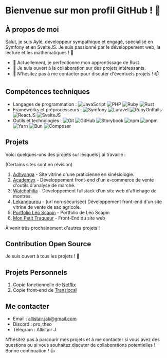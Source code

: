 # Bienvenue sur mon profil GitHub ! 👋

## À propos de moi

Salut, je suis Aylé, développeur sympathique et engagé, spécialisé en Symfony et en SvelteJS. Je suis passionné par le développement web, la lecture et les mathématiques ! 🚀

- 🌱 Actuellement, je perfectionne mon apprentissage de Rust.
- 👯 Je suis ouvert à la collaboration sur des projets intéressants.
- 💬 N'hésitez pas à me contacter pour discuter d'éventuels projets ! 📫

## Compétences techniques

- Langages de programmation : ![JavaScript](https://img.shields.io/badge/-JavaScript-F7DF1E?logo=javascript&logoColor=white) ![PHP](https://img.shields.io/badge/-PHP-777BB4?logo=php&logoColor=white) ![Ruby](https://img.shields.io/badge/-Ruby-CC342D?logo=ruby&logoColor=white) ![Rust](https://img.shields.io/badge/Rust-000000?logo=Rust&logoColor=white)
- Frameworks et préprocesseurs : ![Symfony](https://img.shields.io/badge/-Symfony-000000?logo=symfony&logoColor=white) ![Laravel](https://img.shields.io/badge/-Laravel-FF2D20?logo=laravel&logoColor=white) ![RubyOnRails](https://img.shields.io/badge/-RubyOnRails-CC0000?logo=rubyonrails&logoColor=white) ![ReactJS](https://img.shields.io/badge/-ReactJS-61DAFB?logo=react&logoColor=white) ![SvelteJS](https://img.shields.io/badge/-SvelteJS-FF3E00?logo=svelte&logoColor=white)
- Outils et technologies : ![Git](https://img.shields.io/badge/-Git-F05032?logo=git&logoColor=white) ![GitHub](https://img.shields.io/badge/-GitHub-181717?logo=github&logoColor=white) ![Storybook](https://img.shields.io/badge/-Storybook-FF4785?logo=storybook&logoColor=white) ![npm](https://img.shields.io/badge/-npm-CB3837?logo=npm&logoColor=white) ![pnpm](https://img.shields.io/badge/-pnpm-161616?logo=pnpm&logoColor=white) ![Yarn](https://img.shields.io/badge/-Yarn-2C8EBB?logo=yarn&logoColor=white) ![Bun](https://img.shields.io/badge/-Bun-F08D23?logo=bun&logoColor=white) ![Composer](https://img.shields.io/badge/-Composer-F08D23?logo=composer&logoColor=white)

## Projets

Voici quelques-uns des projets sur lesquels j'ai travaillé :

(Certains sites sont en révision)
1. [Adhyanga](https://www.adhyanga.fr) - Site vitrine d'une praticienne en kinésiologie.
2. [Academyx](https://www.academyxonline.com) - Développement front-end d'un e-commerce de vente d'outils d'analyse de marché.
3. [Watchphilia](https://www.watchphilia.com) - Développement fullstack d'un site web d'affichage de montres.
4. [Lekangourou](http://www.lekangourou.eu) - (url non-sécurisée) Développement front-end d'un site vitrine de vente de sac agricole.
5. [Portfolio Léo Scapin](https://scapin-leo.com/) - Portfolio de Léo Scapin
6. [Mon Petit Traqueur](https://monpetittraqueur.com/) - Front-End du site web
   
À venir très prochainement d'autres projets !

## Contribution Open Source

Je suis ouvert à tous les projets ! 🎉

## Projets Personnels

1. Copie fonctionnelle de [Netflix](https://www.netflix.com)
2. Copie front-end de [Translocal](https://www.translocal.eu)

## Me contacter

- Email : allistair.jak@gmail.com
- Discord : pro_theo
- Télégram : Allistair J

N'hésitez pas à parcourir mes projets et à me contacter si vous avez des questions ou si vous souhaitez discuter de collaborations potentielles !
Bonne continuation ! 👍
